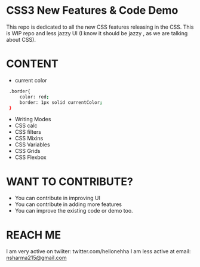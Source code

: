# CSS3 New Features & Code Demo

This repo is dedicated to all the new CSS features releasing in the CSS.
This is WIP repo and less jazzy UI (I know it should be jazzy , as we are talking about CSS).

# CONTENT

- current color

```sh
 .border{
     color: red;
     border: 1px solid currentColor;
 }
```

- Writing Modes
- CSS calc
- CSS filters
- CSS Mixins
- CSS Variables
- CSS Grids
- CSS Flexbox

# WANT TO CONTRIBUTE?

- You can contribute in improving UI
- You can contribute in adding more features
- You can improve the existing code or demo too.

# REACH ME

I am very active on twiiter: twitter.com/hellonehha
I am less active at email: nsharma215@gmail.com
